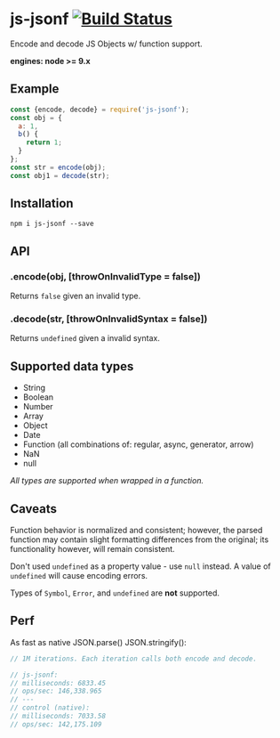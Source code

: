 # js-jsonf [![Build Status](https://travis-ci.org/iamdevonbutler/js-jsonf.svg?branch=master)](https://travis-ci.org/iamdevonbutler/js-jsonf)

Encode and decode JS Objects w/ function support.

**engines: node >= 9.x**

## Example
```javascript
const {encode, decode} = require('js-jsonf');
const obj = {
  a: 1,
  b() {
    return 1;
  }
};
const str = encode(obj);
const obj1 = decode(str);
```

## Installation
```
npm i js-jsonf --save
```

## API
### .encode(obj, [throwOnInvalidType = false])
Returns `false` given an invalid type.

### .decode(str, [throwOnInvalidSyntax = false])
Returns `undefined` given a invalid syntax.

## Supported data types

- String
- Boolean
- Number
- Array
- Object
- Date
- Function (all combinations of: regular, async, generator, arrow)
- NaN
- null

*All types are supported when wrapped in a function.*

## Caveats
Function behavior is normalized and consistent; however, the parsed function may contain slight formatting differences from the original; its functionality however, will remain consistent.

Don't used `undefined` as a property value - use `null` instead. A value of `undefined` will cause encoding errors.

Types of `Symbol`, `Error`, and `undefined` are **not** supported.

## Perf
As fast as native JSON.parse() JSON.stringify():

```javascript
// 1M iterations. Each iteration calls both encode and decode.

// js-jsonf:
// milliseconds: 6833.45
// ops/sec: 146,338.965
// ---
// control (native):
// milliseconds: 7033.58
// ops/sec: 142,175.109
```
